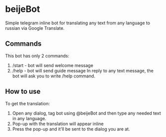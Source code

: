 # beijeBot
Simple telegram inline bot for translating any text from any language to russian via Google Translate.


## Commands
This bot has only 2 commands:
1. /start - bot will send welcome message
2. /help - bot will send guide message
In reply to any text message, the bot will ask you to write /help command.

## How to use
To get the translation:
1. Open any dialog, tag bot using @beijeBot and then type any needed text in any language.
2. Pop-up with the translation will appear inline
3. Press the pop-up and it'll be sent to the dialog you are at.
